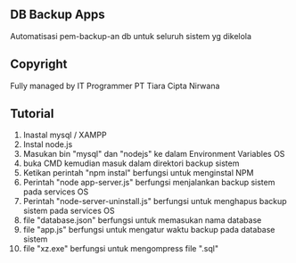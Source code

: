 ## DB Backup Apps
Automatisasi pem-backup-an db untuk seluruh sistem yg dikelola

## Copyright
Fully managed by IT Programmer PT Tiara Cipta Nirwana

## Tutorial
1. Inastal mysql / XAMPP
2. Instal node.js
3. Masukan bin "mysql" dan "nodejs" ke dalam Environment Variables OS 
4. buka CMD kemudian masuk dalam direktori backup sistem
5. Ketikan perintah "npm instal" berfungsi untuk menginstal NPM
6. Perintah "node app-server.js" berfungsi menjalankan backup sistem pada services OS
7. Perintah "node-server-uninstall.js" berfungsi untuk menghapus backup sistem pada services OS
8. file "database.json" berfungsi untuk memasukan nama database
9. file "app.js" berfungsi untuk mengatur waktu backup pada database sistem
10. file "xz.exe" berfungsi untuk mengompress file ".sql"

